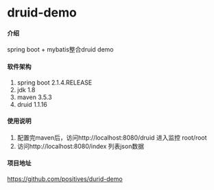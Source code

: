 # druid-demo

#### 介绍
spring boot + mybatis整合druid demo

#### 软件架构

1. spring boot 2.1.4.RELEASE
2. jdk 1.8
3. maven 3.5.3
4. druid 1.1.16


#### 使用说明

1. 配置完maven后，访问http://localhost:8080/druid 进入监控 root/root
2. 访问http://localhost:8080/index    列表json数据



#### 项目地址
https://github.com/positives/durid-demo
